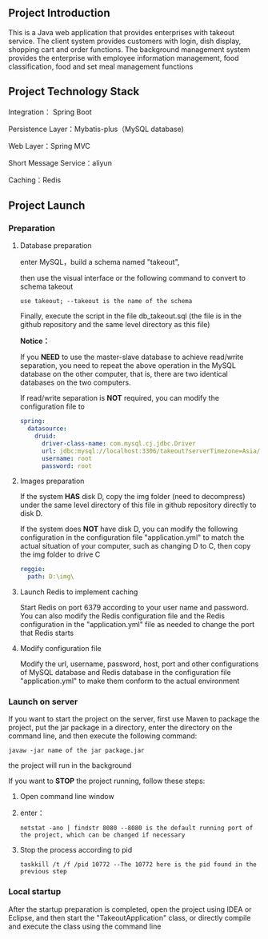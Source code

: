 ## Project Introduction

This is a Java web application that provides enterprises with takeout service. The client system provides customers with login, dish display, shopping cart and order functions. The background management system provides the enterprise with employee information management, food classification, food and set meal management functions

## Project Technology Stack

Integration： Spring Boot

Persistence Layer：Mybatis-plus（MySQL database)

Web Layer：Spring MVC

Short Message Service：aliyun

Caching：Redis

## Project Launch

### Preparation

1. Database preparation

   enter MySQL，build a schema named "takeout",

   then use the visual interface or the following command to convert to schema takeout

   ```
   use takeout; --takeout is the name of the schema
   ```

   Finally, execute the script in the file db_takeout.sql (the file is in the github repository and the same level directory as this file)

   **Notice：**

   If you **NEED** to use the master-slave database to achieve read/write separation, you need to repeat the above operation in the MySQL database on the other computer, that is, there are two identical databases on the two computers.

   If read/write separation is **NOT** required, you can modify the configuration file to

   ```yaml
   spring:
     datasource:
       druid:
         driver-class-name: com.mysql.cj.jdbc.Driver
         url: jdbc:mysql://localhost:3306/takeout?serverTimezone=Asia/Shanghai&useUnicode=true&characterEncoding=utf-8&zeroDateTimeBehavior=convertToNull&useSSL=false&allowPublicKeyRetrieval=true
         username: root
         password: root
   ```

   

2. Images preparation

   If the system **HAS** disk D, copy the img folder (need to decompress) under the same level directory of this file in github repository directly to disk D.

   If the system does **NOT** have disk D, you can modify the following configuration in the configuration file "application.yml" to match the actual situation of your computer, such as changing D to C, then copy the img folder to drive C

   ```yaml
   reggie:
     path: D:\img\
   ```

   

3. Launch Redis to implement caching

   Start Redis on port 6379 according to your user name and password. You can also modify the Redis configuration file and the Redis configuration in the "application.yml" file as needed to change the port that Redis starts

   

4. Modify configuration file

   Modify the url, username, password, host, port and other configurations of MySQL database and Redis database in the configuration file "application.yml" to make them conform to the actual environment

### Launch on server

If you want to start the project on the server, first use Maven to package the project, put the jar package in a directory, enter the directory on the command line, and then execute the following command:

```
javaw -jar name of the jar package.jar
```

the project will run in the background

If you want to **STOP** the project running, follow these steps:

1. Open command line window

2. enter：

   ```
   netstat -ano | findstr 8080 --8080 is the default running port of the project, which can be changed if necessary
   ```

3. Stop the process according to pid

   ```
   taskkill /t /f /pid 10772 --The 10772 here is the pid found in the previous step
   ```

   

### Local startup

After the startup preparation is completed, open the project using IDEA or Eclipse, and then start the "TakeoutApplication" class, or directly compile and execute the class using the command line
